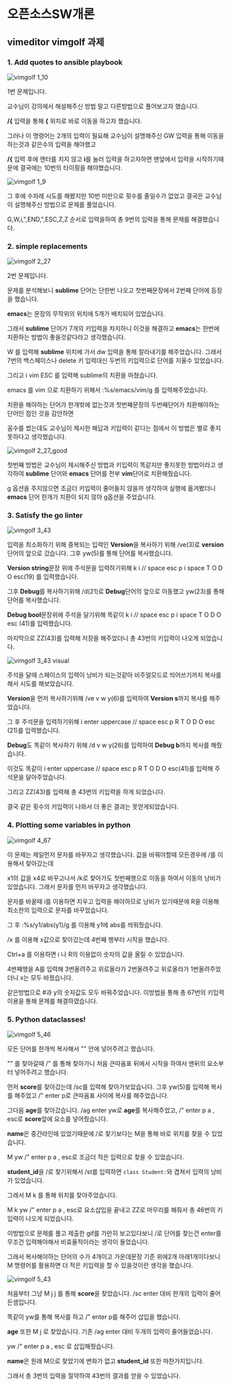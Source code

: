 # 오픈소스SW개론
## vimeditor vimgolf 과제



### 1. Add quotes to ansible playbook

![vimgolf 1_10](https://user-images.githubusercontent.com/71830573/144048836-9ae3cd12-e431-4031-9c8a-9c4bf3e6a8d4.gif)

1번 문제입니다.

교수님이 강의에서 해설해주신 방법 말고 다른방법으로 풀어보고자 했습니다.

**/{** 입력을 통해 **{** 위치로 바로 이동을 하고자 했습니다.

그러나 이 명령어는 2개의 입력이 필요해 교수님이 설명해주신 GW 입력을 통해 이동을 하는것과 같은수의 입력을 해야했고

**/{** 입력 후에 엔터를 치지 않고 **i**를 눌러 입력을 하고자하면 맨앞에서 입력을 시작하기때문에 결국에는 10번의 타이핑을 해야했습니다.

![vimgolf 1_9](https://user-images.githubusercontent.com/71830573/144050386-1ae73011-c85b-4d40-bf3b-6e7139d73f5c.gif)

그 후에 수차례 시도를 해봤지만 10번 미만으로 횟수를 줄일수가 없었고 결국은 교수님이 설명해주신 방법으로 문제를 풀었습니다.

G,W,i,",END,",ESC,Z,Z 순서로 입력을하여 총 9번의 입력을 통해 문제를 해결했습니다.

### 2. simple replacements

![vimgolf 2_27](https://user-images.githubusercontent.com/71830573/144053931-d7b91554-ee68-442b-82d8-58654feac955.gif)

2번 문제입니다.

문제를 분석해보니 **sublime** 단어는 단한번 나오고 첫번째문장에서 2번째 단어에 등장을 했습니다.

**emacs**는 문장의 무작위의 위치에 5개가 배치되어 있었습니다.

그래서 **sublime** 단어가 7개의 키입력을 차지하니 이것을 해결하고 **emacs**는 한번에 치환하는 방법이 좋을것같다라고 생각했습니다.

W 를 입력해 **sublime** 위치에 가서 dw 입력을 통해 잘라내기를 해주었습니다. 그래서 7번의 백스페이스나 delete 키 입력대신 두번의 키입력으로 단어를 지울수 있었습니다.

그리고 i vim ESC 를 입력해 sublime의 치환을 마쳤습니다. 

emacs 를 vim 으로 치환하기 위해서 :%s/emacs/vim/g 를 입력해주었습니다.

치환을 해야하는 단어가 한개밖에 없는것과 첫번째문장의 두번째단어가 치환해야하는 단어인 점인 것을 감안하면

꼼수를 썼는데도 교수님이 제시한 해답과 키입력이 같다는 점에서 이 방법은 별로 좋지 못하다고 생각했습니다.

![vimgolf 2_27_good](https://user-images.githubusercontent.com/71830573/144056605-df6e5973-50aa-425c-85f9-cb2e4fa1c9b5.gif)

첫번째 방법은 교수님이 제시해주신 방법과 키입력이 똑같지만 좋지못한 방법이라고 생각하여 **sublime** 단어와 **emacs** 단어를 전부 **vim**단어로 치환해줬습니다.

g 옵션을 주지않으면 조금더 키입력이 줄어들지 않을까 생각하여 실행에 옮겨봤더니 **emacs** 단어 한개가 치환이 되지 않아 g옵션을 주었습니다.

### 3. Satisfy the go linter

![vimgolf 3_43](https://user-images.githubusercontent.com/71830573/144063208-d9e17f97-bc40-418a-8895-9598a1034afd.gif)

입력을 최소화하기 위해 중복되는 입력인 **Version**을 복사하기 위해 /ve(3)로 **version** 단어의 앞으로 갔습니다. 그후 yw(5)를 통해 단어를 복사했습니다.

**Version string**문장 위에 주석문을 입력하기위해 k i // space esc p i space T O D O esc(19) 를 입력했습니다.

그후 **Debug**를 복사하기위해 /d(21)로 **Debug**단어의 앞으로 이동했고 yw(23)를 통해 단어를 복사했습니다.

**Debug bool**문장위에 주석을 달기위해 똑같이 k i // space esc p i space T O D O esc (41)를 입력했습니다.

마지막으로 ZZ(43)를 입력해 저장을 해주었더니 총 43번의 키입력이 나오게 되었습니다.

![vimgolf 3_43 visual](https://user-images.githubusercontent.com/71830573/144069066-38b74334-d411-4b6e-a20d-8eb0ae3dd3b2.gif)

주석을 달때 스페이스의 입력이 낭비가 되는것같아 비주얼모드로 띄어쓰기까지 복사를 해서 시도를 해보았습니다.

**Version**을 먼저 복사하기위해 /ve v w y(6)를 입력하여 **Version s**까지 복사를 해주었습니다.

그 후 주석문을 입력하기위해 i enter uppercase // space esc p R T O D O esc (21)를 입력했습니다.

**Debug**도 똑같이 복사하기 위해 /d v w y(26)를 입력하여 **Debug b**까지 복사를 해줬습니다.

이것도 똑같이 i enter uppercase // space esc p R T O D O esc(41)를 입력해 주석문을 달아주었습니다.

그리고 ZZ(43)를 입력해 총 43번의 키입력을 하게 되었습니다.

결국 같은 횟수의 키입력이 나와서 더 좋은 결과는 못얻게되었습니다.

### 4. Plotting some variables in python

![vimgolf 4_67](https://user-images.githubusercontent.com/71830573/144087902-8d3e32f9-7361-42ff-9a83-874515f24543.gif)

이 문제는 제일먼저 문자를 바꾸자고 생각했습니다. 값을 바꿔야할때 모든경우에 /를 이용해서 찾아갔는데

x1의 값을 x4로 바꾸고나서 /k로 찾아가도 첫번째행으로 이동을 하여서 이동의 낭비가 있었습니다. 그래서 문자를 먼저 바꾸자고 생각했습니다.

문자를 바꿀때 i를 이용하면 지우고 입력을 해야하므로 낭비가 있기때문에 R을 이용해 최소한의 입력으로 문자를 바꾸었습니다.

그 후 :%s/y1/abs(y1)/g 를 이용해 y1에 abs를 씌워줬습니다.

/x 를 이용해 x값으로 찾아갔는데 4번째 행부터 시작을 했습니다.

Ctrl+a 를 이용하면 i 나 R의 이용없이 숫자의 값을 올릴 수 있었습니다.

4번째행을 A를 입력해 3번올려주고 위로올라가 2번올려주고 위로올라가 1번올려주었더니 x는 모두 바꿨습니다.

같은방법으로 #과 y의 숫자값도 모두 바꿔주었습니다. 이방법을 통해 총 67번의 키입력이용을 통해 문제를 해결하였습니다.


### 5. Python dataclasses!


![vimgolf 5_46](https://user-images.githubusercontent.com/71830573/144077465-0b9ab727-80eb-4cf6-babe-6c4d8e4e586c.gif)

모든 단어를 한개씩 복사해서 "" 안에 넣어주려고 했습니다.

"" 를 찾아갈때 /" 를 통해 찾아가니 처음 큰따옴표 뒤에서 시작을 하여서 맨뒤의 요소부터 넣어주려고 했습니다.

먼저 **score**를 찾아갔는데 /sc를 입력해 찾아가보았습니다. 그후 yw(5)를 입력해 복사를 해주었고 /" enter p로 큰따옴표 사이에 복사를 해주었습니다.

그다음 **age**를 찾아갔습니다. /ag enter yw로 **age**를 복사해주었고, /" enter p a , esc로 **score**앞에 요소를 넣어줬습니다.

**name**은 중간라인에 있었기때문에 /로 찾기보다는 M을 통해 바로 위치를 찾을 수 있었습니다.

M yw /" enter p a , esc로 조금더 적은 입력으로 찾을 수 있었습니다.

**student_id**을 /로 찾기위해서 /st를 입력하면 ```class Student:```와 겹쳐서 입력의 낭비가 있었습니다.

그래서 M k 를 통해 위치를 찾아주었습니다.

M k yw /" enter p a , esc로 요소삽입을 끝내고 ZZ로 마무리를 해줘서 총 46번의 키입력이 나오게 되었습니다.

이방법으로 문제를 풀고 제출한 gif를 가만히 보고있다보니 /로 단어를 찾는건 enter를 무조건 입력해야해서 비효율적이라는 생각이 들었습니다.

그래서 복사해야하는 단어의 수가 4개이고 가운데문장 기준 위에2개 아래1개이다보니 M 명령어를 활용하면 더 적은 키입력을 할 수 있을것이란 생각을 했습니다.

![vimgolf 5_43](https://user-images.githubusercontent.com/71830573/144081683-342cdcc6-b933-4935-a8a4-2a347a9e4094.gif)

처음부터 그냥 M j j 를 통해 **score**을 찾았습니다. /sc enter 대비 한개의 입력이 줄어든셈입니다.

똑같이 yw를 통해 복사를 하고 /" enter p를 해주어 삽입을 했습니다.

**age** 또한 M j 로 찾았습니다. 기존 /ag enter 대비 두개의 입력이 줄어들었습니다.

yw /" enter p a , esc 로 삽입해줬습니다.

**name**은 원래 M으로 찾았기에 변화가 없고 **student_id** 또한 마찬가지입니다.

그래서 총 3번의 입력을 절약하여 43번의 결과를 얻을 수 있었습니다.
